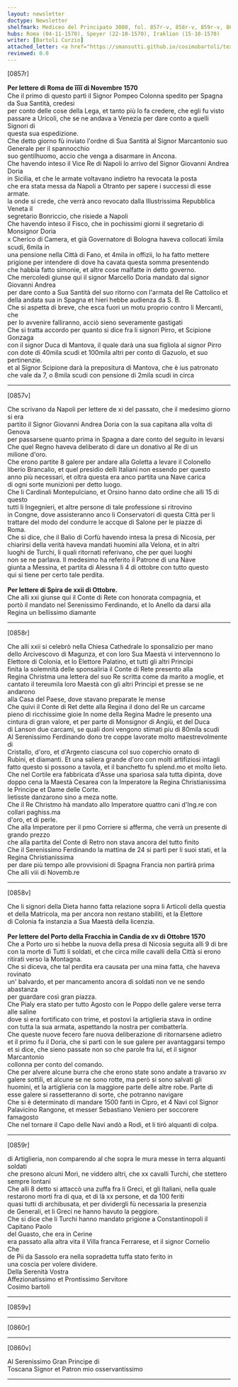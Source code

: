 ```yaml
---
layout: newsletter
doctype: Newsletter
shelfmark: Mediceo del Principato 3080, fol. 857r-v, 858r-v, 859r-v, 860r-v
hubs: Roma (04-11-1570), Speyer (22-10-1570), Iraklion (15-10-1570)
writer: [Bartoli Curzio]
attached_letter: <a href="https://smansutti.github.io/cosimobartoli/texts/2979_197/">2979_197</a>
reviewed: 0.0
---
```


[0857r]  
  
  
<strong>Per lettere di Roma de i̅i̅i̅i̅ di Novembre 1570</strong>  
Che il primo di questo partì il Signor Pompeo Colonna spedito per Spagna da Sua Santità, credesi  
per conto delle cose della Lega, et tanto più lo fa credere, che egli fu visto  
passare a Uricoli, che se ne andava a Venezia per dare conto a quelli Signori di  
questa sua espedizione.  
Che detto giorno fù inviato l'ordne di Sua Santità al Signor Marcantonio suo Generale per il spannocchio  
suo gentilhuomo, accio che venga a disarmare in Ancona.  
Che havendo inteso il Vice Re di Napoli lo arrivo del Signor Giovanni Andrea Doria  
in Sicilia, et che le armate voltavano indietro ha revocata la posta  
che era stata messa da Napoli a Otranto per sapere i successi di esse armate.  
la onde si crede, che verrà anco revocato dalla Illustrissima Repubblica Veneta il  
segretario Bonriccio, che risiede a Napoli  
Che havendo inteso il Fisco, che in pochissimi giorni il segretario di Monsignor Doria  
x Cherico di Camera, et già Governatore di Bologna haveva collocati x̅mila scudi, 6mila in  
una pensione nella Città di Fano, et 4mila in offizii, lo ha fatto mettere  
prigione per intendere di dove ha cavata questa somma presentendo  
che habbia fatto simonie, et altre cose malfatte in detto governo.  
Che mercoledi giunse qui il signor Marcello Doria mandato dal signor Giovanni Andrea  
per dare conto a Sua Santità del suo ritorno con l'armata del Re Cattolico et  
della andata sua in Spagna et hieri hebbe audienza da S. B.  
Che si aspetta di breve, che esca fuori un motu proprio contro li Mercanti, che  
per lo avvenire falliranno, acciò sieno severamente gastigati  
Che si tratta accordo per quanto si dice fra li signori Pirro, et Scipione Gonzaga  
con il signor Duca di Mantova, il quale darà una sua figliola al signor Pirro  
con dote di 40mila scudi et 100mila altri per conto di Gazuolo, et suo pertinenzie.  
et al Signor Scipione darà la prepositura di Mantova, che è ius patronato  
che vale da 7, o 8mila scudi con pensione di 2mila scudi in circa  
  
---  

[0857v]  
  
  
Che scrivano da Napoli per lettere de xi del passato, che il medesimo giorno si era  
partito il Signor Giovanni Andrea Doria con la sua capitana alla volta di Genova  
per passarsene quanto prima in Spagna a dare conto del seguito in levarsi  
Che quel Regno haveva deliberato di dare un donativo al Re di un  
milione d'oro.  
Che erono partite 8 galere per andare alla Goletta a levare il Colonello  
liberio Brancalio, et quel presidio delli Italiani non essendo per questo  
anno più necessari, et oltra questa era anco partita una Nave carica  
di ogni sorte munizioni per detto luogo.  
Che li Cardinali Montepulciano, et Orsino hanno dato ordine che alli 15 di questo  
tutti li Ingegnieri, et altre persone di tale professione si ritrovino  
in Congne, dove assisteranno anco li Conservatori di questa Città per li  
trattare del modo del condurre le accque di Salone per le piazze di  
Roma.  
Che si dice, che il Balio di Corfù havendo intesa la presa di Nicosia, per  
chiarirsi della verità haveva mandati huomini alla Velona, et in altri  
luoghi de Turchi, li quali ritornati referivano, che per quei luoghi  
non se ne parlava. Il medesimo ha referito il Patrone di una Nave  
giunta a Messina, et partita di Alessna li 4 di ottobre con tutto questo  
qui si tiene per certo tale perdita.  
<br/><strong>Per lettere di Spira de xxii di Ottobre.</strong>  
Che alli xxi giunse qui il Conte di Rete con honorata compagnia, et  
portò il mandato nel Serenissimo Ferdinando, et lo Anello da darsi alla  
Regina un bellissimo diamante  
  
---  

[0858r]  
  
  
Che alli xxii si celebrò nella Chiesa Cathedrale lo sponsalizio per mano  
dello Arcivescovo di Magunza, et con loro Sua Maestà vi intervennono lo  
Elettore di Colonia, et lo Elettore Palatino, et tutti gli altri Principi  
finita la solemnità delle sponsaliria il Conte di Rete presento alla  
Regina Christma una lettera del suo Re scritta come da marito a moglie, et  
cantato il tereumila loro Maestà con gli altri Principi et presse se ne andarono  
alla Casa del Paese, dove stavano preparate le mense  
Che quivi il Conte di Ret dette alla Regina il dono del Re un carcame  
pieno di ricchissime gioie In nome della Regina Madre le presento una  
cintura di gran valore, et per parte di Monsignor di Angiù, et del Duca  
di Lanson due carcami, se quali doni vengono stimati piu di 80mila scudi  
Al Serenissimo Ferdinando dono tre coppe lavorate molto maestrevolmente di  
Cristallo, d'oro, et d'Argento ciascuna col suo coperchio ornato di  
Rubini, et diamanti. Et una saliera grande d'oro con molti artifiziosi intagli  
fatto questo si possono a tavola, et il banchetto fu splend.mo et molto lieto.  
Che nel Cortile era fabbricata d'Asse una spariosa sala tutta dipinta, dove  
doppo cena la Maestà Cesarea con la Imperatore la Regina Christianissima le Principe et Dame delle Corte.  
lietisste danzarono sino a meza notte.  
Che il Re Christmo hà mandato allo Imperatore quattro cani d'Ing.re con collari paghiss.ma  
d'oro, et di perle.  
Che alla Imperatore per il pmo Corriere si afferma, che verrà un presente di grando prezzo  
che alla partita del Conte di Retro non stava ancora del tutto finito  
Che il Serenissimo Ferdinando la mattina de 24 si partì per li suoi stati, et la Regina Christianissima  
per dare più tempo alle provvisioni di Spagna Francia non partirà prima  
Che alli viii di Novemb.re  
  
---  

[0858v]  
  
  
Che li signori della Dieta hanno fatta relazione sopra li Articoli della questia  
et della Matricola, ma per ancora non restano stabiliti, et la Elettore  
di Colonia fa instanzia a Sua Maestà della licenzia.  
<br/><strong>Per lettere del Porto della Fracchia in Candia de xv di Ottobre 1570</strong>  
Che a Porto uro si hebbe la nuova della presa di Nicosia seguita alli 9 di bre  
con la morte di Tutti li soldati, et che circa mille cavalli della Città si erono  
ritirati verso la Montagna.  
Che si diceva, che tal perdita era causata per una mina fatta, che haveva rovinato  
un' balvardo, et per mancamento ancora di soldati non ve ne sendo abastanza  
per guardare così gran piazza.  
Che Pialy era stato per tutto Agosto con le Poppo delle galere verse terra alle saline  
dove si era fortificato con trime, et postovi la artiglieria stava in ordine  
con tutta la sua armata, aspettando la nostra per combatterla.  
Che queste nuove fecero fare nuova deliberazione di ritornarsene adietro  
et il primo fu il Doria, che si partì con le sue galere per avantaggarsi tempo  
et si dice, che sieno passate non so che parole fra lui, et il signor Marcantonio  
collonna per conto del comando.  
Che per alvere alcune burra che che erono state sono andate a travarso xv  
galere sottili, et alcune se ne sono rotte, ma però si sono salvati gli  
huomini, et la artiglieria con la maggiore parte delle altre robe. Parte di  
esse galere si rassetteranno di sorte, che potranno navigare  
Che si è determinato di mandare 1500 fanti in Cipro, et 4 Navi col Signor  
Palavicino Rangone, et messer Sebastiano Veniero per soccorere famagosto  
Che nel tornare il Capo delle Navi andò a Rodi, et li tirò alquanti di colpa.  
  
---  

[0859r]  
  
  
di Artiglieria, non comparendo al che sopra le mura messe in terra alquanti soldati  
che presono alcuni Mori, ne viddero altri, che xx cavalli Turchi, che stettero  
sempre lontani  
Che alli 8 detto si attaccò una zuffa fra li Greci, et gli Italiani, nella quale  
restarono morti fra di qua, et di là xx persone, et da 100 feriti  
quasi tutti di archibusata, et per dividergli fù necessaria la presenzia  
de Generali, et li Greci ne hanno havuto la peggiore.  
Che si dice che li Turchi hanno mandato prigione a Constantinopoli il Capitano Paolo  
del Guasto, che era in Cerine  
era passato alla altra vita il Villa franca Ferrarese, et il signor Cornelio  
Che  
de Pii da Sassolo era nella sopradetta tuffa stato ferito in  
una coscia per volere dividere.  
Della Serenità Vostra  
Affezionatissimo et Prontissimo Servitore  
Cosimo bartoli  
  
---  

[0859v]  
  
  
  
---  

[0860r]  
  
  
  
---  

[0860v]  
  
  
Al Serenissimo Gran Principe di  
Toscana Signor et Patron mio osservantissimo  
  
---  

